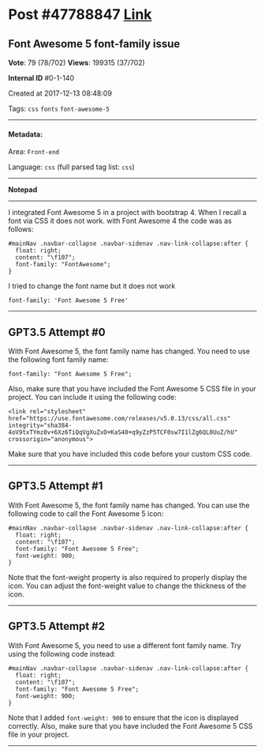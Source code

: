 
# Post \#47788847 [Link](https://stackoverflow.com/questions/47788847/)

## Font Awesome 5 font-family issue

**Vote**: 79 (78/702) **Views**: 199315 (37/702) 

**Internal ID** \#0-1-140

Created at 2017-12-13 08:48:09

Tags: `css` `fonts` `font-awesome-5`

----------

#### Metadata:

Area: `Front-end`

Language: `css` (full parsed tag list: `css`)

----------

**Notepad**


----------

I integrated Font Awesome 5 in a project with bootstrap 4. When I recall a font via CSS it does not work.
with Font Awesome 4 the code was as follows:

```
#mainNav .navbar-collapse .navbar-sidenav .nav-link-collapse:after {
  float: right;
  content: "\f107";
  font-family: "FontAwesome";
}
```


I tried to change the font name but it does not work

```
font-family: 'Font Awesome 5 Free'
```



----------
        
## GPT3.5 Attempt \#0

With Font Awesome 5, the font family name has changed. You need to use the following font family name:

```
font-family: "Font Awesome 5 Free";
```

Also, make sure that you have included the Font Awesome 5 CSS file in your project. You can include it using the following code:

```
<link rel="stylesheet" href="https://use.fontawesome.com/releases/v5.0.13/css/all.css" integrity="sha384-4oV9txTYmz8v+6Xz6TiQqVgXuZxO+KaS40+q9yZzP5TCF0sw7I1lZg6QL0UuZ/hU" crossorigin="anonymous">
```

Make sure that you have included this code before your custom CSS code.

--------

## GPT3.5 Attempt \#1

With Font Awesome 5, the font family name has changed. You can use the following code to call the Font Awesome 5 icon:

```
#mainNav .navbar-collapse .navbar-sidenav .nav-link-collapse:after {
  float: right;
  content: "\f107";
  font-family: "Font Awesome 5 Free";
  font-weight: 900;
}
```

Note that the font-weight property is also required to properly display the icon. You can adjust the font-weight value to change the thickness of the icon.

--------

## GPT3.5 Attempt \#2

With Font Awesome 5, you need to use a different font family name. Try using the following code instead:

```
#mainNav .navbar-collapse .navbar-sidenav .nav-link-collapse:after {
  float: right;
  content: "\f107";
  font-family: "Font Awesome 5 Free";
  font-weight: 900;
}
```

Note that I added `font-weight: 900` to ensure that the icon is displayed correctly. Also, make sure that you have included the Font Awesome 5 CSS file in your project.

--------
